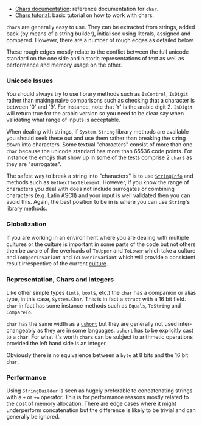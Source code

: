 - [Chars documentation][chars-docs]: reference documentation for `char`.
- [Chars tutorial][chars-tutorial]: basic tutorial on how to work with chars.

`char`s are generally easy to use. They can be extracted from strings, added back
(by means of a string builder), initialised using literals, assigned and compared.
However, there are a number of rough edges as detailed below.

These rough edges mostly relate to the conflict
between the full unicode standard on the one side and historic representations
of text as well as performance and memory usage on the other.

### Unicode Issues

You should always try to use library methods such as `IsControl`, `IsDigit`
rather than making naive comparisons such as checking that a character is
between '0' and '9'. For instance, note that '٢' is the arabic digit 2. `IsDigit`
will return true for the arabic version so you need to be clear say when validating
what range of inputs is acceptable.

When dealing with strings, if `System.String` library methods are available you should
seek these out and use them rather than breaking the string down into characters.
Some textual "characters" consist of more than one `char` because the unicode standard
has more than 65536 code points. For instance the emojis that show up in some
of the tests comprise 2 `char`s as they are "surrogates".

The safest way to break a string into "characters" is to use [`StringInfo`][string-info] and
methods such as `GetNextTextElement`. However, if you know the range of characters
you deal with does not include surrogates or combining characters (e.g. Latin ASCII) and your input
is well validated then you can avoid this. Again, the best position to be in
is where you can use `String`'s library methods.

### Globalization

If you are working in an environment where you are dealing with multiple cultures or
the culture is important in some parts of the code but not others then be
aware of the overloads of `ToUpper` and `ToLower` which take a culture and
`ToUpperInvariant` and `ToLowerInvariant` which will provide a consistent
result irrespective of the current [culture][culture-info].

### Representation, Chars and Integers

Like other simple types (`int`s, `bool`s, etc.) the `char` has a companion
or alias type, in this case, `System.Char`. This is in fact a `struct` with
a 16 bit field. `char` in fact has some instance methods such as
`Equals`, `ToString` and `CompareTo`.

`char` has the same width as a [`ushort`][uint16] but they are generally
not used inter-changeably as they are in some languages. `ushort` has
to be explicitly cast to a `char`. For what it's worth `char`s can
be subject to arithmetic operations provided the left hand side is an integer.

Obviously there is no equivalence between a `byte` at 8 bits and the 16 bit `char`.

### Performance

Using `StringBuilder` is seen as hugely preferable to concatenating strings with
a `+` or `+=` operator. This is for performance reasons mostly related
to the cost of memory allocation. There are edge cases
where it might underperform concatenation but the difference is likely to be trivial
and can generally be ignored.

[chars-docs]: https://docs.microsoft.com/en-us/dotnet/csharp/language-reference/builtin-types/char
[chars-tutorial]: https://csharp.net-tutorials.com/data-types/the-char-type/
[culture-info]: https://docs.microsoft.com/en-us/dotnet/api/system.globalization.cultureinfo?view=netcore-3.1
[uint16]: https://docs.microsoft.com/en-us/dotnet/api/system.uint16?view=netcore-3.1
[string-info]: https://docs.microsoft.com/en-us/dotnet/api/system.globalization.stringinfo?view=netcore-3.1
